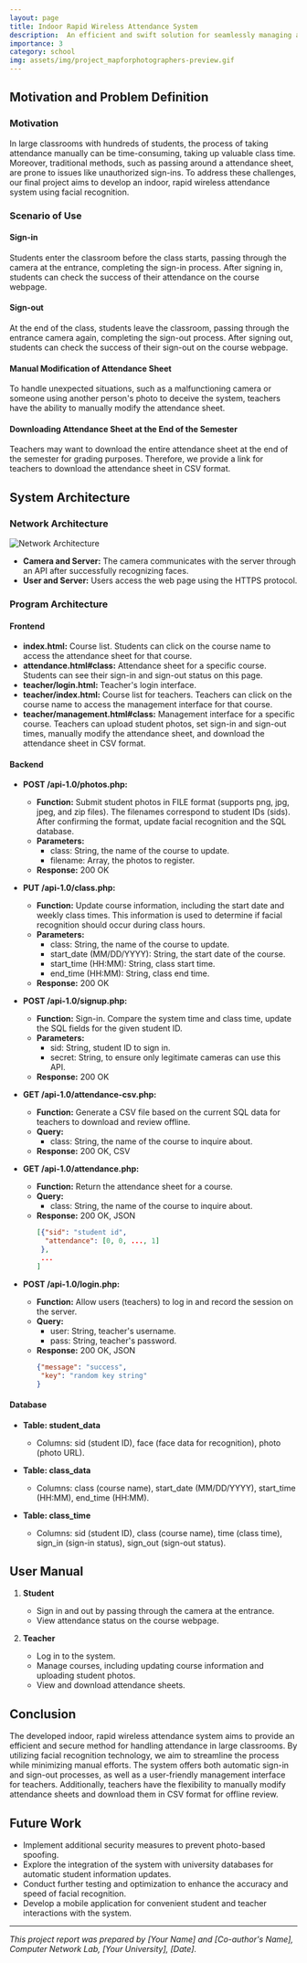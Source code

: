 ```yaml
---
layout: page
title: Indoor Rapid Wireless Attendance System
description:  An efficient and swift solution for seamlessly managing and recording attendance in indoor settings through wireless technology
importance: 3
category: school
img: assets/img/project_mapforphotographers-preview.gif
---
```


## Motivation and Problem Definition

### Motivation

In large classrooms with hundreds of students, the process of taking attendance manually can be time-consuming, taking up valuable class time. Moreover, traditional methods, such as passing around a attendance sheet, are prone to issues like unauthorized sign-ins. To address these challenges, our final project aims to develop an indoor, rapid wireless attendance system using facial recognition.

### Scenario of Use

#### Sign-in

Students enter the classroom before the class starts, passing through the camera at the entrance, completing the sign-in process. After signing in, students can check the success of their attendance on the course webpage.

#### Sign-out

At the end of the class, students leave the classroom, passing through the entrance camera again, completing the sign-out process. After signing out, students can check the success of their sign-out on the course webpage.

#### Manual Modification of Attendance Sheet

To handle unexpected situations, such as a malfunctioning camera or someone using another person's photo to deceive the system, teachers have the ability to manually modify the attendance sheet.

#### Downloading Attendance Sheet at the End of the Semester

Teachers may want to download the entire attendance sheet at the end of the semester for grading purposes. Therefore, we provide a link for teachers to download the attendance sheet in CSV format.

## System Architecture

### Network Architecture

![Network Architecture](images/network.png)

- **Camera and Server:** The camera communicates with the server through an API after successfully recognizing faces.
- **User and Server:** Users access the web page using the HTTPS protocol.

### Program Architecture

#### Frontend

- **index.html:** Course list. Students can click on the course name to access the attendance sheet for that course.
- **attendance.html#class:** Attendance sheet for a specific course. Students can see their sign-in and sign-out status on this page.
- **teacher/login.html:** Teacher's login interface.
- **teacher/index.html:** Course list for teachers. Teachers can click on the course name to access the management interface for that course.
- **teacher/management.html#class:** Management interface for a specific course. Teachers can upload student photos, set sign-in and sign-out times, manually modify the attendance sheet, and download the attendance sheet in CSV format.

#### Backend

- **POST /api-1.0/photos.php:**
  - **Function:** Submit student photos in FILE format (supports png, jpg, jpeg, and zip files). The filenames correspond to student IDs (sids). After confirming the format, update facial recognition and the SQL database.
  - **Parameters:**
    - class: String, the name of the course to update.
    - filename: Array, the photos to register.
  - **Response:** 200 OK

- **PUT /api-1.0/class.php:**
  - **Function:** Update course information, including the start date and weekly class times. This information is used to determine if facial recognition should occur during class hours.
  - **Parameters:**
    - class: String, the name of the course to update.
    - start_date (MM/DD/YYYY): String, the start date of the course.
    - start_time (HH:MM): String, class start time.
    - end_time (HH:MM): String, class end time.
  - **Response:** 200 OK

- **POST /api-1.0/signup.php:**
  - **Function:** Sign-in. Compare the system time and class time, update the SQL fields for the given student ID.
  - **Parameters:**
    - sid: String, student ID to sign in.
    - secret: String, to ensure only legitimate cameras can use this API.
  - **Response:** 200 OK

- **GET /api-1.0/attendance-csv.php:**
  - **Function:** Generate a CSV file based on the current SQL data for teachers to download and review offline.
  - **Query:**
    - class: String, the name of the course to inquire about.
  - **Response:** 200 OK, CSV

- **GET /api-1.0/attendance.php:**
  - **Function:** Return the attendance sheet for a course.
  - **Query:**
    - class: String, the name of the course to inquire about.
  - **Response:** 200 OK, JSON
    ```json
    [{"sid": "student id",
      "attendance": [0, 0, ..., 1]
     },
     ...
    ]
    ```

- **POST /api-1.0/login.php:**
  - **Function:** Allow users (teachers) to log in and record the session on the server.
  - **Query:**
    - user: String, teacher's username.
    - pass: String, teacher's password.
  - **Response:** 200 OK, JSON
    ```json
    {"message": "success",
     "key": "random key string"
    }
    ```
  
#### Database

- **Table: student_data**
  - Columns: sid (student ID), face (face data for recognition), photo (photo URL).

- **Table: class_data**
  - Columns: class (course name), start_date (MM/DD/YYYY), start_time (HH:MM), end_time (HH:MM).

- **Table: class_time**
  - Columns: sid (student ID), class (course name), time (class time), sign_in (sign-in status), sign_out (sign-out status).

## User Manual

1. **Student**
   - Sign in and out by passing through the camera at the entrance.
   - View attendance status on the course webpage.

2. **Teacher**
   - Log in to the system.
   - Manage courses, including updating course information and uploading student photos.
   - View and download attendance sheets.

## Conclusion

The developed indoor, rapid wireless attendance system aims to provide an efficient and secure method for handling attendance in large classrooms. By utilizing facial recognition technology, we aim to streamline the process while minimizing manual efforts. The system offers both automatic sign-in and sign-out processes, as well as a user-friendly management interface for teachers. Additionally, teachers have the flexibility to manually modify attendance sheets and download them in CSV format for offline review.

## Future Work

- Implement additional security measures to prevent photo-based spoofing.
- Explore the integration of the system with university databases for automatic student information updates.
- Conduct further testing and optimization to enhance the accuracy and speed of facial recognition.
- Develop a mobile application for convenient student and teacher interactions with the system.

---

*This project report was prepared by [Your Name] and [Co-author's Name], Computer Network Lab, [Your University], [Date].*
